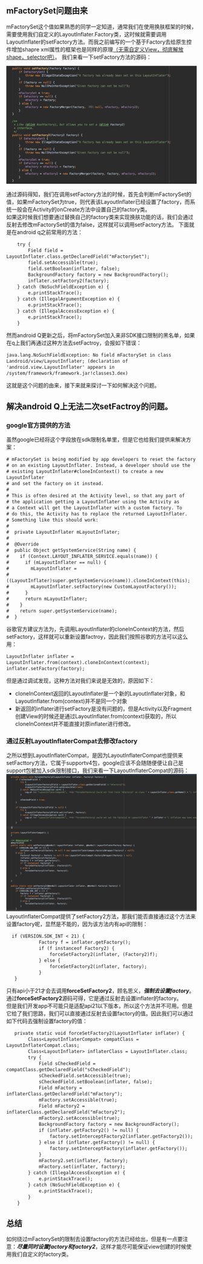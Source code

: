 ## mFactorySet问题由来
mFactorySet这个值如果熟悉的同学一定知道，通常我们在使用换肤框架的时候，需要使用我们自定义的LayoutInflater.Factory类，这时候就需要调用LayoutInflater的setFactory方法。而我之前编写的一个基于Factory去给原生控件增加shapre xml属性的框架也是同样的原理[（无需自定义View，彻底解放shape，selector吧）](https://juejin.im/post/5b9682ebe51d450e543e3495)。
我们来看一下setFactory方法的源码：

![image](https://raw.githubusercontent.com/JavaNoober/MyLearningDoc/master/%E8%A7%A3%E5%86%B3mFactorySet%E5%9C%A8android%20Q%E4%B8%AD%E8%A2%AB%E9%9D%9ESDK%E6%8E%A5%E5%8F%A3%E9%99%90%E5%88%B6%E7%9A%84%E9%97%AE%E9%A2%98/images/png1.png)

通过源码得知，我们在调用setFactory方法的时候，首先会判断mFactorySet的值，如果mFactorySet为true，则代表该LayoutInflater已经设置了factory，而系统一般会在Activity的onCreate方法中设置自己的factory类。  
如果这时候我们想要通过替换自己的factory类来实现换肤功能的话，我们会通过反射去修改mFactorySet的值为false，这样就可以调用setFactory方法。
下面就是在android q之前常用的方法：

        try {
            Field field = LayoutInflater.class.getDeclaredField("mFactorySet");
            field.setAccessible(true);
            field.setBoolean(inflater, false);
            BackgroundFactory factory = new BackgroundFactory();
            inflater.setFactory2(factory);
        } catch (NoSuchFieldException e) {
            e.printStackTrace();
        } catch (IllegalArgumentException e) {
            e.printStackTrace();
        } catch (IllegalAccessException e) {
            e.printStackTrace();
        }

然而android Q更新之后，将mFactorySet加入来非SDK接口限制的黑名单，如果在q上我们再通过这种方法去setFactroy，会报如下错误：

    java.lang.NoSuchFieldException: No field mFactorySet in class Landroid/view/LayoutInflater; (declaration of 'android.view.LayoutInflater' appears in /system/framework/framework.jar!classes3.dex)

这就是这个问题的由来，接下来就来探讨一下如何解决这个问题。

## 解决android Q上无法二次setFactroy的问题。
### google官方提供的方法
虽然google已经将这个字段放在sdk限制名单里，但是它也给我们提供来解决方案：

    # mFactorySet is being modified by app developers to reset the factory
    # on an existing LayoutInflater. Instead, a developer should use the
    # existing LayoutInflater#cloneInContext() to create a new LayoutInflater
    # and set the factory on it instead.
    #
    # This is often desired at the Activity level, so that any part of
    # the application getting a LayoutInflater using the Activity as
    # a Context will get the LayoutInflater with a custom factory. To
    # do this, the Activity has to replace the returned LayoutInflater.
    # Something like this should work:
    #
    #  private LayoutInflater mLayoutInflater;
    #
    #  @Override
    #  public Object getSystemService(String name) {
    #    if (Context.LAYOUT_INFLATER_SERVICE.equals(name)) {
    #      if (mLayoutInflater == null) {
    #        mLayoutInflater =
    #          ((LayoutInflater)super.getSystemService(name)).cloneInContext(this);
    #        mLayoutInflater.setFactory(new CustomLayoutFactory());
    #      }
    #      return mLayoutInflater;
    #    }
    #    return super.getSystemService(name);
    #  }

谷歌官方建议方法为，先调用LayoutInflater的cloneInContext的方法，然后setFactory，这样就可以重新设置factroy，因此我们按照谷歌的方法可以这么用：

    LayoutInflater inflater = LayoutInflater.from(context).cloneInContext(context);
    inflater.setFactory(factory);

但是通过调试发现，这种方法对我们来说是无效的，原因如下：
- cloneInContext返回的LayoutInflater是一个新的LayoutInflater对象，和LayoutInflater.from(context)并不是同一个对象
- 新返回的inflater进行setFactory是没有问题的，但是Activity以及Fragment创建View的时候还是通过LayoutInflater.from(context)获取的，所以cloneInContext并不能直接对原inflater进行修改。

### 通过反射LayoutInflaterCompat去修改factory
之所以想到LayoutInflaterCompat，是因为LayoutInflaterCompat也提供来setFacttory方法，它属于supportv4包，google应该不会随随便便让自己是support包被加入sdk限制接口，我们来看一下LayoutInflaterCompat的源码：
![image](https://raw.githubusercontent.com/JavaNoober/MyLearningDoc/master/%E8%A7%A3%E5%86%B3mFactorySet%E5%9C%A8android%20Q%E4%B8%AD%E8%A2%AB%E9%9D%9ESDK%E6%8E%A5%E5%8F%A3%E9%99%90%E5%88%B6%E7%9A%84%E9%97%AE%E9%A2%98/images/png2.png)  
LayoutInflaterCompat提供了setFactory2方法，那我们能否直接通过这个方法来设置factory呢，显然是不能的，因为该方法内有api的限制：

      if (VERSION.SDK_INT < 21) {
                Factory f = inflater.getFactory();
                if (f instanceof Factory2) {
                    forceSetFactory2(inflater, (Factory2)f);
                } else {
                    forceSetFactory2(inflater, factory);
                }
       }

只有api小于21才会去调用**forceSetFactory2**，顾名思义，***强制去设置factory***。通过**forceSetFactory2**源码可得，它是通过反射去设置inflater的factory。  
但是我们开发app不可能只是适配api21以下版本，所以这个方法并不可用。但是它给了我们思路，我们可以直接通过反射去设置factory的值。因此我们可以通过如下代码去强制设置factory的值：

       private static void forceSetFactory2(LayoutInflater inflater) {
            Class<LayoutInflaterCompat> compatClass = LayoutInflaterCompat.class;
            Class<LayoutInflater> inflaterClass = LayoutInflater.class;
            try {
                Field sCheckedField = compatClass.getDeclaredField("sCheckedField");
                sCheckedField.setAccessible(true);
                sCheckedField.setBoolean(inflater, false);
                Field mFactory = inflaterClass.getDeclaredField("mFactory");
                mFactory.setAccessible(true);
                Field mFactory2 = inflaterClass.getDeclaredField("mFactory2");
                mFactory2.setAccessible(true);
                BackgroundFactory factory = new BackgroundFactory();
                if (inflater.getFactory2() != null) {
                    factory.setInterceptFactory2(inflater.getFactory2());
                } else if (inflater.getFactory() != null) {
                    factory.setInterceptFactory(inflater.getFactory());
                }
                mFactory2.set(inflater, factory);
                mFactory.set(inflater, factory);
            } catch (IllegalAccessException e) {
                e.printStackTrace();
            } catch (NoSuchFieldException e) {
                e.printStackTrace();
            }
        }

## 总结
如何绕过mFactorySet的限制去设置factory的方法已经给出，但是有一点要注意：***尽量同时设置factory和factory2***，这样才能尽可能保证view创建的时候使用我们自定义的factory类。